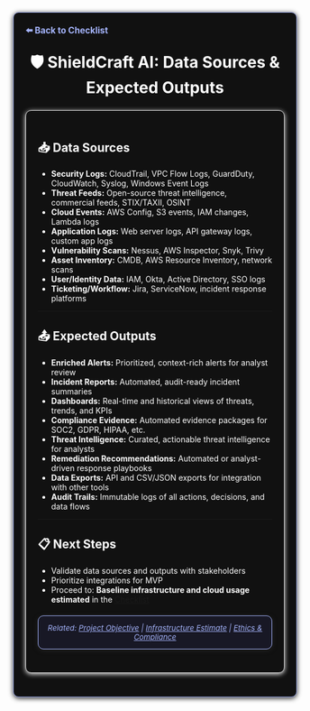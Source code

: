 <section style="border:1px solid #a5b4fc; border-radius:10px; margin:1.5em 0; box-shadow:0 2px 8px #222; padding:1.5em; background:#111; color:#fff;">
<div style="margin-bottom:1.5em;">
  <a href="./checklist.md" style="color:#a5b4fc; font-weight:bold; text-decoration:none; font-size:1.1em;">⬅️ Back to Checklist</a>
</div>
<h1 align="center" style="margin-top:0; font-size:2em;">🛡️ ShieldCraft AI: Data Sources & Expected Outputs</h1>

<section style="border:1px solid #e0e0e0; border-radius:10px; margin:1.5em 0; box-shadow:0 2px 8px #f0f0f0; padding:1.5em; background:#111; color:#fff;">

## 📥 Data Sources

- **Security Logs:** CloudTrail, VPC Flow Logs, GuardDuty, CloudWatch, Syslog, Windows Event Logs
- **Threat Feeds:** Open-source threat intelligence, commercial feeds, STIX/TAXII, OSINT
- **Cloud Events:** AWS Config, S3 events, IAM changes, Lambda logs
- **Application Logs:** Web server logs, API gateway logs, custom app logs
- **Vulnerability Scans:** Nessus, AWS Inspector, Snyk, Trivy
- **Asset Inventory:** CMDB, AWS Resource Inventory, network scans
- **User/Identity Data:** IAM, Okta, Active Directory, SSO logs
- **Ticketing/Workflow:** Jira, ServiceNow, incident response platforms

---

## 📤 Expected Outputs

- **Enriched Alerts:** Prioritized, context-rich alerts for analyst review
- **Incident Reports:** Automated, audit-ready incident summaries
- **Dashboards:** Real-time and historical views of threats, trends, and KPIs
- **Compliance Evidence:** Automated evidence packages for SOC2, GDPR, HIPAA, etc.
- **Threat Intelligence:** Curated, actionable threat intelligence for analysts
- **Remediation Recommendations:** Automated or analyst-driven response playbooks
- **Data Exports:** API and CSV/JSON exports for integration with other tools
- **Audit Trails:** Immutable logs of all actions, decisions, and data flows

---

## 📋 Next Steps

- Validate data sources and outputs with stakeholders
- Prioritize integrations for MVP
- Proceed to: **Baseline infrastructure and cloud usage estimated** in the [Checklist](./checklist.md)


<section style="border:1px solid #a5b4fc; border-radius:10px; margin:1.5em 0; box-shadow:0 2px 8px #222; padding:1em; background:#181825; color:#a5b4fc; font-size:0.95em; text-align:center;">
  <em>Related: <a href="./project_objective.md" style="color:#a5b4fc;">Project Objective</a> | <a href="./infra_estimate.md" style="color:#a5b4fc;">Infrastructure Estimate</a> | <a href="./ethics_compliance.md" style="color:#a5b4fc;">Ethics & Compliance</a></em>
